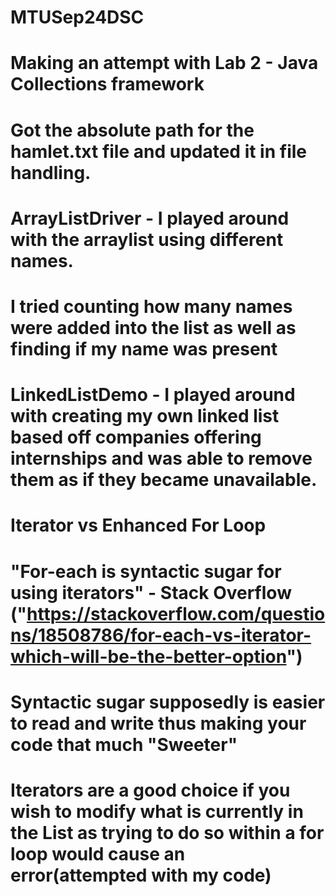 # MTUSep24DSC
# Making an attempt with Lab 2 - Java Collections framework
#   Got the absolute path for the hamlet.txt file and updated it in file handling.

# ArrayListDriver - I played around with the arraylist using different names. 
# I tried counting how many names were added into the list as well as finding if my name was present

# LinkedListDemo - I played around with creating my own linked list based off companies offering internships and was able to remove them as if they became unavailable.
# Iterator vs Enhanced For Loop
# "For-each is syntactic sugar for using iterators" - Stack Overflow ("https://stackoverflow.com/questions/18508786/for-each-vs-iterator-which-will-be-the-better-option")
# Syntactic sugar supposedly is easier to read and write thus making your code that much "Sweeter"
# Iterators are a good choice if you wish to modify what is currently in the List as trying to do so within a for loop would cause an error(attempted with my code)

